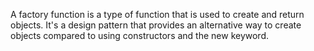 A factory function is a type of function that is used to create and return objects. It's a design pattern that provides an alternative way to create objects compared to using constructors and the new keyword.
